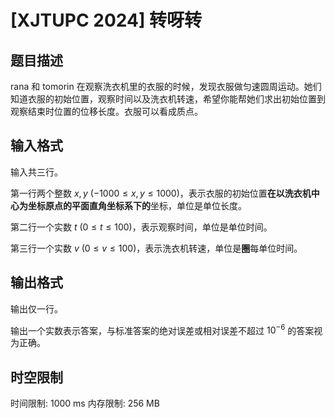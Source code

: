 # [XJTUPC 2024] 转呀转

## 题目描述

rana 和 tomorin 在观察洗衣机里的衣服的时候，发现衣服做匀速圆周运动。她们知道衣服的初始位置，观察时间以及洗衣机转速，希望你能帮她们求出初始位置到观察结束时位置的位移长度。衣服可以看成质点。


## 输入格式

输入共三行。

第一行两个整数 $x,y$ ($-1000 \leq x, y \leq 1000$)，表示衣服的初始位置**在以洗衣机中心为坐标原点的平面直角坐标系下的**坐标，单位是单位长度。

第二行一个实数 $t$ ($0 \leq t \leq 100$)，表示观察时间，单位是单位时间。

第三行一个实数 $v$ ($0 \leq v \leq 100$)，表示洗衣机转速，单位是**圈**每单位时间。

## 输出格式

输出仅一行。

输出一个实数表示答案，与标准答案的绝对误差或相对误差不超过 $10^{-6}$ 的答案视为正确。

## 时空限制

时间限制: 1000 ms
内存限制: 256 MB
